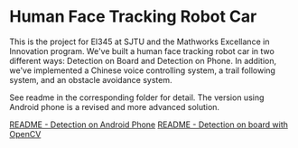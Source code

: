 # Human Face Tracking Robot Car

This is the project for EI345 at SJTU and the Mathworks Excellance in Innovation program. We've built a human face tracking robot car in two different ways: Detection on Board and Detection on Phone. In addition, we've implemented a Chinese voice controlling system, a trail following system, and an obstacle avoidance system.

See readme in the corresponding folder for detail. The version using Android phone is a revised and more advanced solution.

[README - Detection on Android Phone](./detection-on-Android-phone/readme.md)
[README - Detection on board with OpenCV](./detection-on-board/readme.md)
